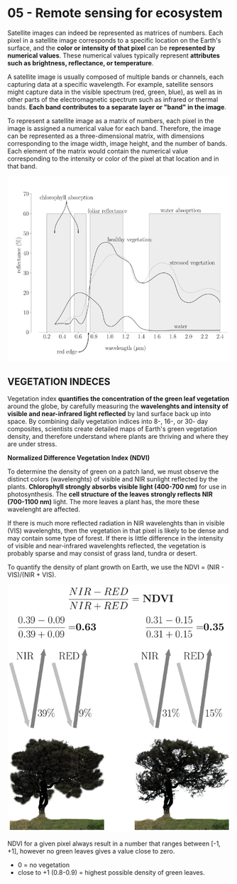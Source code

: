 # 05 - Remote sensing for ecosystem
Satellite images can indeed be represented as matrices of numbers. Each pixel in a satellite image corresponds to a specific location on the Earth's surface, and the **color or intensity of that pixel** can be **represented by numerical values**. These numerical values typically represent **attributes such as brightness, reflectance, or temperature**.

A satellite image is usually composed of multiple bands or channels, each capturing data at a specific wavelength. For example, satellite sensors might capture data in the visible spectrum (red, green, blue), as well as in other parts of the electromagnetic spectrum such as infrared or thermal bands. **Each band contributes to a separate layer or "band" in the image**.

To represent a satellite image as a matrix of numbers, each pixel in the image is assigned a numerical value for each band. Therefore, the image can be represented as a three-dimensional matrix, with dimensions corresponding to the image width, image height, and the number of bands.
Each element of the matrix would contain the numerical value corresponding to the intensity or color of the pixel at that location and in that band.

![Spectral signatures](Screenshot.png)

## VEGETATION INDECES

Vegetation index **quantifies the concentration of the green leaf vegetation** around the globe, by carefully measuring the **wavelenghts and intensity of visible and near-infrared light reflected** by land surface back up into space.
By combining daily vegetation indices into 8-, 16-, or 30- day composites, scientists create detailed maps of Earth's green vegetation density, and therefore understand where plants are thriving and where they are under stress.

**Normalized Difference Vegetation Index (NDVI)**

To determine the density of green on a patch land, we must observe the distinct colors (wavelenghts) of visible and NIR sunlight reflected by the plants. **Chlorophyll strongly absorbs visible light (400-700 nm)** for use in photosynthesis. The **cell structure of the leaves strongly reflects NIR (700-1100 nm)** light.
The more leaves a plant has, the more these wavelenght are affected.

If there is much more reflected radiation in NIR wavelenghts than in visible (VIS) wavelenghts, then the vegetation in that pixel is likely to be dense and may contain some type of forest. If there is little difference in the intensity of visible and near-infrared wavelenghts reflected, the vegetation is probably sparse and may consist of grass land, tundra or desert. 

To quantify the density of plant growth on Earth, we use the NDVI = (NIR - VIS)/(NIR + VIS).

![NDVI](Screenshot2.png)

NDVI for a given pixel always result in a number that ranges between [-1, +1], however no green leaves gives a value close to zero.
+ 0 = no vegetation
+ close to +1 (0.8-0.9) = highest possible density of green leaves.
